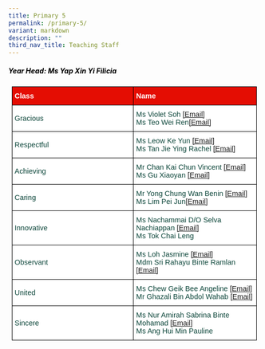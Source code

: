 ```yaml
---
title: Primary 5
permalink: /primary-5/
variant: markdown
description: ""
third_nav_title: Teaching Staff
---
```

<h5 style="color:#000000">Year Head: Ms Yap Xin Yi Filicia </h5><style type="text/css">
.tg  {border-collapse:collapse;border-spacing:0;margin:0px auto;}
.tg td{border-color:black;border-style:solid;border-width:1px;font-family:Arial, sans-serif;font-size:14.5px;
  overflow:hidden;padding:10px 5px;word-break:normal;}
.tg th{border-color:black;border-style:solid;border-width:1px;font-family:Arial, sans-serif;font-size:14.5px;
  font-weight:normal;overflow:hidden;padding:10px 5px;word-break:normal;}
.tg .tg-yhj3{background-color:#FFF;color:#0C463A;text-align:left;vertical-align:middle}
.tg .tg-feqv{background-color:#E40D03;color:#666;font-weight:bold;text-align:left;vertical-align:middle}
.tg .tg-o5fr{background-color:#FFF;color:#FD6500;text-align:left;vertical-align:middle}
</style>

<style type="text/css">
.tg  {border-collapse:collapse;border-spacing:0;margin:0px auto;}
.tg td{border-color:black;border-style:solid;border-width:1px;font-family:Arial, sans-serif;font-size:14.5px;
  overflow:hidden;padding:10px 5px;word-break:normal;}
.tg th{border-color:black;border-style:solid;border-width:1px;font-family:Arial, sans-serif;font-size:14.5px;
  font-weight:normal;overflow:hidden;padding:10px 5px;word-break:normal;}
.tg .tg-yhj3{background-color:#FFF;color:#0C463A;text-align:left;vertical-align:middle}
.tg .tg-feqv{background-color:#E40D03;color:#666;font-weight:bold;text-align:left;vertical-align:middle}
.tg .tg-o5fr{background-color:#FFF;color:#FD6500;text-align:left;vertical-align:middle}
</style>

<table class="tg" style="undefined;table-layout: fixed; width: 491px">
</table><table class="tg" style="undefined;table-layout: fixed; width: 491px">
<colgroup>
<col style="width: 320px">
<col style="width: 320px">
</colgroup>

<tbody>
  <tr>
    <td class="tg-feqv"><span style="color:#FFFFFF;background-color:#E40D03">Class</span></td>
    <td class="tg-feqv"><span style="color:#FFFFFF;background-color:#E40D03">Name</span></td>
  </tr>
		<tr>
    <td class="tg-yhj3">Gracious</td>
    <td class="tg-yhj3">Ms Violet Soh
<a target="_blank" rel="noopener noreferrer nofollow" href="mailto:soh_jingsi@schools.gov.sg">[Email]</a><br>
Ms Teo Wei Ren<a target="_blank" rel="noopener noreferrer nofollow" href="mailto:teo_wei_ren@schools.gov.sg">[Email]</a>
</td></tr>
		<tr> 
    <td class="tg-yhj3">Respectful</td>
    <td class="tg-yhj3">Ms Leow Ke Yun <a target="_blank" rel="noopener noreferrer nofollow" href="mailto:Leow_KE_YUN@schools.gov.sg">[Email]</a><br>
			Ms Tan Jie Ying Rachel <a target="_blank" rel="noopener noreferrer nofollow" href="mailto:tan_jie_ying_rachel@schools.gov.sg">[Email]</a></td></tr>
	<tr>
    <td class="tg-yhj3">Achieving</td>
    <td class="tg-yhj3">Mr Chan Kai Chun Vincent <a target="_blank" rel="noopener noreferrer nofollow" href="mailto:chan_kai_chun_vincent@schools.gov.sg">[Email]</a><br>
Ms Gu Xiaoyan <a target="_blank" rel="noopener noreferrer nofollow" href="mailto:gu_xiaoyan@schools.gov.sg">[Email]</a></td></tr>	

<tr><td class="tg-yhj3">Caring</td>
    <td class="tg-yhj3">Mr Yong Chung Wan Benin <a target="_blank" rel="noopener noreferrer nofollow" href="mailto:yong_chung_wan@schools.gov.sg">[Email]</a><br>
Ms Lim Pei Jun<a target="_blank" rel="noopener noreferrer nofollow" href="mailto:lim_pei_jun@schools.gov.sg">[Email]</a><br> </td></tr>
<tr>
    <td class="tg-yhj3">Innovative</td>
    <td class="tg-yhj3">Ms Nachammai D/O Selva Nachiappan <a target="_blank" rel="noopener noreferrer nofollow" href="mailto:nachammai_selva_nachiappan@schools.gov.sg">[Email]</a><br>
			Ms Tok Chai Leng <a></a></td></tr>
			<tr>
    <td class="tg-yhj3">Observant</td>
    <td class="tg-yhj3">Ms Loh Jasmine <a target="_blank" rel="noopener noreferrer nofollow" href="mailto:loh_jasmine@schools.gov.sg">[Email]</a><br>
			Mdm Sri Rahayu Binte Ramlan	 <a target="_blank" rel="noopener noreferrer nofollow" href="mailto:sri_rahayu_ramlan@schools.gov.sg">[Email]</a><a></a></td></tr>
									 <tr>
    <td class="tg-yhj3">United</td>
    <td class="tg-yhj3">Ms Chew Geik Bee Angeline <a target="_blank" rel="noopener noreferrer nofollow" href="mailto:chew_geik_bee_angeline@schools.gov.sg">[Email]</a><br>
			Mr Ghazali Bin Abdol Wahab	<a target="_blank" rel="noopener noreferrer nofollow" href="mailto:ghazali_abdol_wahab@schools.gov.sg">[Email]</a></td></tr><tr>
    <td class="tg-yhj3">Sincere</td>
    <td class="tg-yhj3">Ms Nur Amirah Sabrina Binte Mohamad <a target="_blank" rel="noopener noreferrer nofollow" href="mailto:nur_amirah_sabrina_mohamad@schools.gov.sg">[Email]</a><br>
			Ms Ang Hui Min Pauline <a><br>
					 </a></td></tr>

	




</tbody></table>